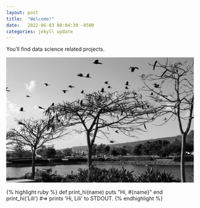 ```yaml
---
layout: post
title:  "Welcome!"
date:   2022-06-03 00:04:30 -0500
categories: jekyll update
---
```

You’ll find data science related projects.

![Tree](https://github.com/LilianaArguello/lilianaarguello.github.io/blob/main/docs/img/htmv.jpg)

{% highlight ruby %}
def print_hi(name)
  puts "Hi, #{name}"
end
print_hi('Lili')
#=> prints 'Hi, Lili' to STDOUT.
{% endhighlight %}


